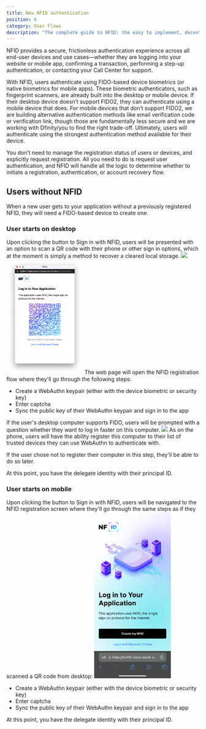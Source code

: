 ```yaml
---
title: New NFID authentication
position: 6
category: User Flows
description: "The complete guide to NFID: the easy to implement, decentralized one-touch MFA and authorization platform."
---
```


NFID provides a secure, frictionless authentication experience across all end-user devices and use cases—whether they are logging into your website or mobile app, confirming a transaction, performing a step-up authentication, or contacting your Call Center for support.

With NFID, users authenticate using FIDO-based device biometrics (or native biometrics for mobile apps). These biometric authenticators, such as fingerprint scanners, are already built into the desktop or mobile device. If their desktop device doesn’t support FIDO2, they can authenticate using a mobile device that does. For mobile devices that don’t support FIDO2, we are building alternative authentication methods like email verification code or verification link, though those are fundamentally less secure and we are working with Dfinity/you to find the right trade-off. Ultimately, users will authenticate using the strongest authentication method available for their device.

You don’t need to manage the registration status of users or devices, and explicitly request registration. All you need to do is request user authentication, and NFID will handle all the logic to determine whether to initiate a registration, authentication, or account recovery flow.

## Users without NFID
When a new user gets to your application without a previously registered NFID, they will need a FIDO-based device to create one.

### User starts on desktop
Upon clicking the button to Sign in with NFID, users will be presented with an option to scan a QR code with their phone or other sign in options, which at the moment is simply a method to recover a cleared local storage.
<img src="sign-in-options.png" style="width:200px;margin:auto;"></img>
<img src="qr-code-desktop.png" style="width:200px;margin:auto;"></img>
The web page will open the NFID registration flow where they'll go through the following steps:
- Create a WebAuthn keypair (either with the device biometric or security key)
- Enter captcha
- Sync the public key of their WebAuthn keypair and sign in to the app

If the user's desktop computer supports FIDO, users will be prompted with a question whether they want to log in faster on this computer.
<img src="sign-in-faster.png" style="width:200px;margin:auto;"></img>
As on the phone, users will have the ability register this computer to their list of trusted devices they can use WebAuthn to authenticate with.

If the user chose not to register their computer in this step, they'll be able to do so later.

At this point, you have the delegate identity with their principal ID.

### User starts on mobile
Upon clicking the button to Sign in with NFID, users will be navigated to the NFID registration screen where they'll go through the same steps as if they scanned a QR code from desktop:
<img src="unknown-mobile.png" style="width:200px;margin:auto;"></img>
- Create a WebAuthn keypair (either with the device biometric or security key)
- Enter captcha
- Sync the public key of their WebAuthn keypair and sign in to the app

At this point, you have the delegate identity with their principal ID.